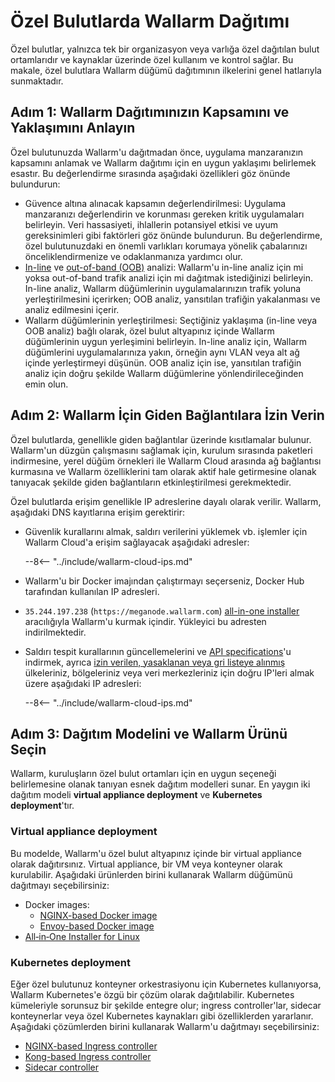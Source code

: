 [ip-lists-docs]:                    ../../user-guides/ip-lists/overview.md
[api-spec-enforcement-docs]:        ../../api-specification-enforcement/overview.md

# Özel Bulutlarda Wallarm Dağıtımı

Özel bulutlar, yalnızca tek bir organizasyon veya varlığa özel dağıtılan bulut ortamlarıdır ve kaynaklar üzerinde özel kullanım ve kontrol sağlar. Bu makale, özel bulutlara Wallarm düğümü dağıtımının ilkelerini genel hatlarıyla sunmaktadır.

## Adım 1: Wallarm Dağıtımınızın Kapsamını ve Yaklaşımını Anlayın

Özel bulutunuzda Wallarm'u dağıtmadan önce, uygulama manzaranızın kapsamını anlamak ve Wallarm dağıtımı için en uygun yaklaşımı belirlemek esastır. Bu değerlendirme sırasında aşağıdaki özellikleri göz önünde bulundurun:

* Güvence altına alınacak kapsamın değerlendirilmesi: Uygulama manzaranızı değerlendirin ve korunması gereken kritik uygulamaları belirleyin. Veri hassasiyeti, ihlallerin potansiyel etkisi ve uyum gereksinimleri gibi faktörleri göz önünde bulundurun. Bu değerlendirme, özel bulutunuzdaki en önemli varlıkları korumaya yönelik çabalarınızı önceliklendirmenize ve odaklanmanıza yardımcı olur.
* [In-line](../inline/overview.md) ve [out-of-band (OOB)](../oob/overview.md) analizi: Wallarm'u in-line analiz için mi yoksa out-of-band trafik analizi için mi dağıtmak istediğinizi belirleyin. In-line analiz, Wallarm düğümlerinin uygulamalarınızın trafik yoluna yerleştirilmesini içerirken; OOB analiz, yansıtılan trafiğin yakalanması ve analiz edilmesini içerir.
* Wallarm düğümlerinin yerleştirilmesi: Seçtiğiniz yaklaşıma (in-line veya OOB analiz) bağlı olarak, özel bulut altyapınız içinde Wallarm düğümlerinin uygun yerleşimini belirleyin. In-line analiz için, Wallarm düğümlerini uygulamalarınıza yakın, örneğin aynı VLAN veya alt ağ içinde yerleştirmeyi düşünün. OOB analiz için ise, yansıtılan trafiğin analiz için doğru şekilde Wallarm düğümlerine yönlendirileceğinden emin olun.

## Adım 2: Wallarm İçin Giden Bağlantılara İzin Verin

Özel bulutlarda, genellikle giden bağlantılar üzerinde kısıtlamalar bulunur. Wallarm'un düzgün çalışmasını sağlamak için, kurulum sırasında paketleri indirmesine, yerel düğüm örnekleri ile Wallarm Cloud arasında ağ bağlantısı kurmasına ve Wallarm özelliklerini tam olarak aktif hale getirmesine olanak tanıyacak şekilde giden bağlantıların etkinleştirilmesi gerekmektedir.

Özel bulutlarda erişim genellikle IP adreslerine dayalı olarak verilir. Wallarm, aşağıdaki DNS kayıtlarına erişim gerektirir:

* Güvenlik kurallarını almak, saldırı verilerini yüklemek vb. işlemler için Wallarm Cloud'a erişim sağlayacak aşağıdaki adresler:

    --8<-- "../include/wallarm-cloud-ips.md"
* Wallarm'u bir Docker imajından çalıştırmayı seçerseniz, Docker Hub tarafından kullanılan IP adresleri.
* `35.244.197.238` (`https://meganode.wallarm.com`) [all-in-one installer](../nginx/all-in-one.md) aracılığıyla Wallarm'u kurmak içindir. Yükleyici bu adresten indirilmektedir.
* Saldırı tespit kurallarının güncellemelerini ve [API specifications][api-spec-enforcement-docs]'u indirmek, ayrıca [izin verilen, yasaklanan veya gri listeye alınmış][ip-lists-docs] ülkeleriniz, bölgeleriniz veya veri merkezleriniz için doğru IP'leri almak üzere aşağıdaki IP adresleri:

    --8<-- "../include/wallarm-cloud-ips.md"

## Adım 3: Dağıtım Modelini ve Wallarm Ürünü Seçin

Wallarm, kuruluşların özel bulut ortamları için en uygun seçeneği belirlemesine olanak tanıyan esnek dağıtım modelleri sunar. En yaygın iki dağıtım modeli **virtual appliance deployment** ve **Kubernetes deployment**'tır.

### Virtual appliance deployment

Bu modelde, Wallarm'u özel bulut altyapınız içinde bir virtual appliance olarak dağıtırsınız. Virtual appliance, bir VM veya konteyner olarak kurulabilir. Aşağıdaki ürünlerden birini kullanarak Wallarm düğümünü dağıtmayı seçebilirsiniz:

* Docker images:
    * [NGINX-based Docker image](../../admin-en/installation-docker-en.md)
    * [Envoy-based Docker image](../../admin-en/installation-guides/envoy/envoy-docker.md)
* [All‑in‑One Installer for Linux](../nginx/all-in-one.md)

### Kubernetes deployment

Eğer özel bulutunuz konteyner orkestrasiyonu için Kubernetes kullanıyorsa, Wallarm Kubernetes'e özgü bir çözüm olarak dağıtılabilir. Kubernetes kümeleriyle sorunsuz bir şekilde entegre olur; ingress controller'lar, sidecar konteynerlar veya özel Kubernetes kaynakları gibi özelliklerden yararlanır. Aşağıdaki çözümlerden birini kullanarak Wallarm'u dağıtmayı seçebilirsiniz:

* [NGINX-based Ingress controller](../../admin-en/installation-kubernetes-en.md)
* [Kong-based Ingress controller](../kubernetes/kong-ingress-controller/deployment.md)
* [Sidecar controller](../kubernetes/sidecar-proxy/deployment.md)